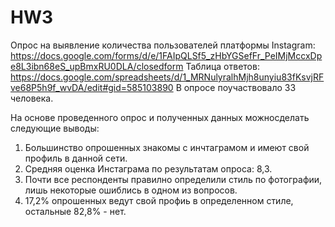 # HW3

Опрос на выявление количества пользователей платформы Instagram: <https://docs.google.com/forms/d/e/1FAIpQLSf5_zHbYGSefFr_PeIMjMccxDpe8L3ibn68eS_upBmxRU0DLA/closedform>
Таблица ответов:
<https://docs.google.com/spreadsheets/d/1_MRNulyralhMjh8unyiu83fKsvjRFve68P5h9f_wvDA/edit#gid=585103890>
В опросе поучаствовало 33 человека.

На основе проведенного опрос и полученных данных можносделать следующие выводы:
  1. Большинство опрошенных знакомы с инчтаграмом и имеют свой профиль в данной сети.
  2. Средняя оценка Инстаграма по результатам опроса: 8,3.
  3. Почти все респонденты правилно определили стиль по фотографии, лишь некоторые ошиблись в одном из вопросов.
  4. 17,2% опрошенных ведут свой профиь в определенном стиле, остальные 82,8% - нет.
